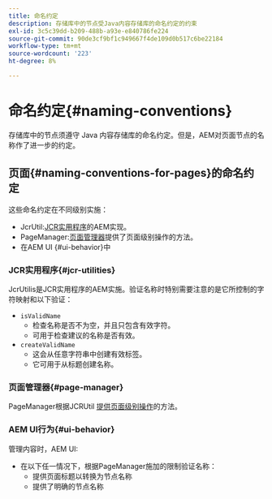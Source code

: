 ```yaml
---
title: 命名约定
description: 存储库中的节点受Java内容存储库的命名约定的约束
exl-id: 3c5c39dd-b209-488b-a93e-e840786fe224
source-git-commit: 90de3cf9bf1c949667f4de109d0b517c6be22184
workflow-type: tm+mt
source-wordcount: '223'
ht-degree: 8%

---
```


# 命名约定{#naming-conventions}

存储库中的节点须遵守 Java 内容存储库的命名约定。但是，AEM对页面节点的名称作了进一步的约定。

## 页面{#naming-conventions-for-pages}的命名约定

这些命名约定在不同级别实施：

* JcrUtil:[JCR实用程序](#jcr-utilities)的AEM实现。
* PageManager:[页面管理器](#page-manager)提供了页面级别操作的方法。
* 在AEM UI {#ui-behavior}中

### JCR实用程序{#jcr-utilities}

[](https://docs.adobe.com/content/help/en/experience-manager-cloud-service-javadoc/com/day/cq/commons/jcr/JcrUtil.html) JcrUtilis是JCR实用程序的AEM实施。验证名称时特别需要注意的是它所控制的字符映射和以下验证：

* `isValidName`
   * 检查名称是否不为空，并且只包含有效字符。
   * 可用于检查建议的名称是否有效。
* `createValidName`
   * 这会从任意字符串中创建有效标签。
   * 它可用于从标题创建名称。

### 页面管理器{#page-manager}

[](https://docs.adobe.com/content/help/en/experience-manager-cloud-service-javadoc/com/day/cq/wcm/api/PageManager.html) PageManager根据JCRUtil [提供页面级别操作](#jcr-utilities)的方法。

### AEM UI行为{#ui-behavior}

管理内容时，AEM UI:

* 在以下任一情况下，根据PageManager施加的限制验证名称：
   * 提供页面标题以转换为节点名称
   * 提供了明确的节点名称
